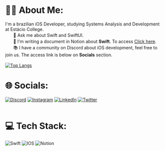 # 🙇‍♂️ About Me:
I'm a brazilian iOS Developer, studying Systems Analysis and Development at Estácio College.<br>
ㅤㅤ💬  Ask me about Swift and SwiftUI.<br>
ㅤㅤ📝  I'm writing a document in Notion about <strong>Swift</strong>. To access <a href="https://lucasreald.notion.site/lucasreald/Guia-Swift-820bffbbb32c4f5ca658e3ab725c12d1" target="_blank">Click here</a>.<br>
ㅤㅤ📚  I have a community on Discord about iOS development, feel free to join us. The access link is below on <strong>Socials</strong> section.<br>
<br>
[![Top Langs](https://github-readme-stats.vercel.app/api/top-langs/?username=lucasreald&langs_count=8)](https://github.com/anuraghazra/github-readme-stats)
<br>
# 🌐 Socials:
[![Discord](https://img.shields.io/badge/Discord-%237289DA.svg?logo=discord&logoColor=white)](https://discord.gg/https://discord.gg/aQyPJ5Uehj) [![Instagram](https://img.shields.io/badge/Instagram-%23E4405F.svg?logo=Instagram&logoColor=white)](https://instagram.com/lucasreald) [![LinkedIn](https://img.shields.io/badge/LinkedIn-%230077B5.svg?logo=linkedin&logoColor=white)](https://www.linkedin.com/in/lucasrealdias/) [![Twitter](https://img.shields.io/badge/Twitter-%231DA1F2.svg?logo=Twitter&logoColor=white)](https://twitter.com/lucasrealdias) 
<br><br>
# 💻 Tech Stack:
![Swift](https://img.shields.io/badge/swift-F54A2A?style=for-the-badge&logo=swift&logoColor=white) ![IOS](https://img.shields.io/badge/IOS-%2320232a.svg?style=for-the-badge&logo=apple&logoColor=white) ![Notion](https://img.shields.io/badge/Notion-%23000000.svg?style=for-the-badge&logo=notion&logoColor=white)
<br><br>
